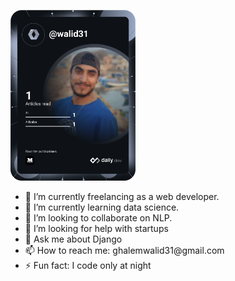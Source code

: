 
 <div style="display:'flex'">
  
  <a href="https://app.daily.dev/DailyDevTips"><img src="https://github.com/walid31/walid31/blob/main/devcard.svg" width="200" alt="Walid Ghalem's Dev Card"/></a>
  
 <ul>
   <li> 🔭 I’m currently freelancing as a web developer.</li>
   <li> 🌱 I’m currently learning data science.</li>
   <li> 👯 I’m looking to collaborate on NLP.</li>
   <li> 🤔 I’m looking for help with startups</li>
   <li> 💬 Ask me about Django</li>
   <li> 📫 How to reach me: ghalemwalid31@gmail.com</li>
   <li> ⚡ Fun fact: I code only at night</li>

</ul>
</div>

  
  


